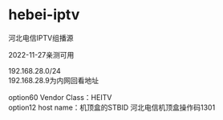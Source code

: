 # hebei-iptv
河北电信IPTV组播源

2022-11-27亲测可用

192.168.28.0/24     
192.168.28.9为内网回看地址

option60 Vendor Class：HEITV     
option12 host name：机顶盒的STBID
河北电信机顶盒操作码1301
